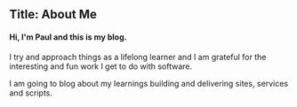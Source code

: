 Title: About Me
---

#### Hi, I'm Paul and this is my blog.


I try and approach things as a lifelong learner and I am grateful for the interesting and fun work I get to do with software.

I am going to blog about my learnings building and delivering sites, services and scripts. 